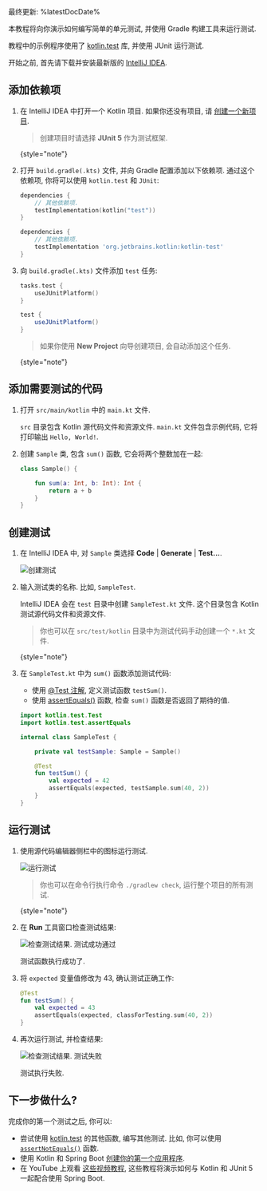 [//]: # (title: 教程 - 在 JVM 平台使用 JUnit 进行代码测试)

最终更新: %latestDocDate%

本教程将向你演示如何编写简单的单元测试, 并使用 Gradle 构建工具来运行测试.

教程中的示例程序使用了 [kotlin.test](https://kotlinlang.org/api/latest/kotlin.test/index.html) 库, 并使用 JUnit 运行测试.

开始之前, 首先请下载并安装最新版的 [IntelliJ IDEA](https://www.jetbrains.com/idea/download/index.html).

## 添加依赖项

1. 在 IntelliJ IDEA 中打开一个 Kotlin 项目. 如果你还没有项目, 请 [创建一个新项目](jvm-get-started.md#create-an-application).

   > 创建项目时请选择 **JUnit 5** 作为测试框架.
   >
   {style="note"}

2. 打开 `build.gradle(.kts)` 文件, 并向 Gradle 配置添加以下依赖项. 通过这个依赖项, 你将可以使用 `kotlin.test` 和 `JUnit`:

    <tabs group="build-script">
    <tab title="Kotlin" group-key="kotlin">

   ```kotlin
   dependencies {
       // 其他依赖项.
       testImplementation(kotlin("test"))
   }
   ```

    </tab>
    <tab title="Groovy" group-key="groovy">

   ```groovy
   dependencies {
       // 其他依赖项.
       testImplementation 'org.jetbrains.kotlin:kotlin-test'
   }
   ```

   </tab>
   </tabs>

3. 向 `build.gradle(.kts)` 文件添加 `test` 任务:

    <tabs group="build-script">
    <tab title="Kotlin" group-key="kotlin">

   ```kotlin
   tasks.test {
       useJUnitPlatform()
   }
   ```

    </tab>
    <tab title="Groovy" group-key="groovy">

   ```groovy
   test {
       useJUnitPlatform()
   }
   ```

   </tab>
   </tabs>

   > 如果你使用 **New Project** 向导创建项目, 会自动添加这个任务.
   >
   {style="note"}

## 添加需要测试的代码

1. 打开 `src/main/kotlin` 中的 `main.kt` 文件.

   `src` 目录包含 Kotlin 源代码文件和资源文件. `main.kt` 文件包含示例代码, 它将打印输出 `Hello, World!`.

2. 创建 `Sample` 类, 包含 `sum()` 函数, 它会将两个整数加在一起:

   ```kotlin
   class Sample() {

       fun sum(a: Int, b: Int): Int {
           return a + b
       }
   }
   ```

## 创建测试

1. 在 IntelliJ IDEA 中, 对 `Sample` 类选择 **Code** | **Generate** | **Test...**.

   ![创建测试](create-test.png)

2. 输入测试类的名称. 比如, `SampleTest`.

   IntelliJ IDEA 会在 `test` 目录中创建 `SampleTest.kt` 文件. 这个目录包含 Kotlin 测试源代码文件和资源文件.

   > 你也可以在 `src/test/kotlin` 目录中为测试代码手动创建一个 `*.kt` 文件.
   >
   {style="note"}

3. 在 `SampleTest.kt` 中为 `sum()` 函数添加测试代码:

   * 使用 [@Test 注解](https://kotlinlang.org/api/latest/kotlin.test/kotlin.test/-test/index.html), 定义测试函数 `testSum()`.
   * 使用 [assertEquals()](https://kotlinlang.org/api/latest/kotlin.test/kotlin.test/assert-equals.html) 函数, 检查 `sum()` 函数是否返回了期待的值.

   ```kotlin
   import kotlin.test.Test
   import kotlin.test.assertEquals

   internal class SampleTest {

       private val testSample: Sample = Sample()

       @Test
       fun testSum() {
           val expected = 42
           assertEquals(expected, testSample.sum(40, 2))
       }
   }
   ```

## 运行测试

1. 使用源代码编辑器侧栏中的图标运行测试.

   ![运行测试](run-test.png)

   > 你也可以在命令行执行命令 `./gradlew check`, 运行整个项目的所有测试.
   >
   {style="note"}

2. 在 **Run** 工具窗口检查测试结果:

   ![检查测试结果. 测试成功通过](check-the-result.png)

   测试函数执行成功了.

3. 将 `expected` 变量值修改为 43, 确认测试正确工作:

   ```kotlin
   @Test
   fun testSum() {
       val expected = 43
       assertEquals(expected, classForTesting.sum(40, 2))
   }
   ```

4. 再次运行测试, 并检查结果:

   ![检查测试结果. 测试失败](check-the-result-2.png)

   测试执行失败.

## 下一步做什么?

完成你的第一个测试之后, 你可以:

* 尝试使用 [kotlin.test](https://kotlinlang.org/api/latest/kotlin.test/kotlin.test/) 的其他函数, 编写其他测试.
  比如, 你可以使用 [`assertNotEquals()`](https://kotlinlang.org/api/latest/kotlin.test/kotlin.test/assert-not-equals.html) 函数.
* 使用 Kotlin 和 Spring Boot [创建你的第一个应用程序](jvm-get-started-spring-boot.md).
* 在 YouTube 上观看 [这些视频教程](https://www.youtube.com/playlist?list=PL6gx4Cwl9DGDPsneZWaOFg0H2wsundyGr),
  这些教程将演示如何与 Kotlin 和 JUnit 5 一起配合使用 Spring Boot.
